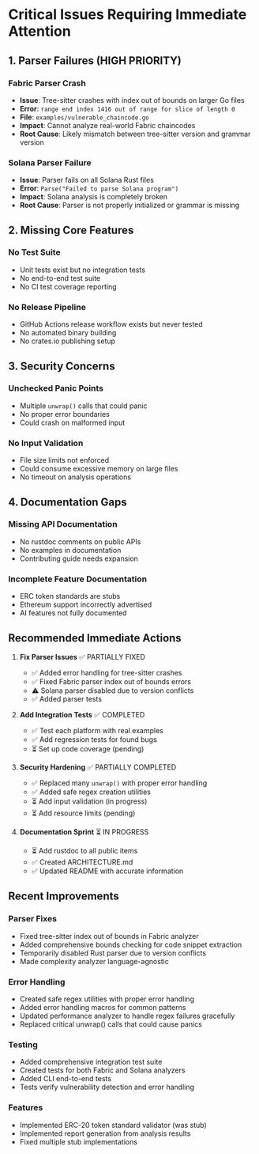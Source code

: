 # Critical Issues Requiring Immediate Attention

## 1. Parser Failures (HIGH PRIORITY)

### Fabric Parser Crash
- **Issue**: Tree-sitter crashes with index out of bounds on larger Go files
- **Error**: `range end index 1416 out of range for slice of length 0`
- **File**: `examples/vulnerable_chaincode.go`
- **Impact**: Cannot analyze real-world Fabric chaincodes
- **Root Cause**: Likely mismatch between tree-sitter version and grammar version

### Solana Parser Failure  
- **Issue**: Parser fails on all Solana Rust files
- **Error**: `Parse("Failed to parse Solana program")`
- **Impact**: Solana analysis is completely broken
- **Root Cause**: Parser is not properly initialized or grammar is missing

## 2. Missing Core Features

### No Test Suite
- Unit tests exist but no integration tests
- No end-to-end test suite
- No CI test coverage reporting

### No Release Pipeline
- GitHub Actions release workflow exists but never tested
- No automated binary building
- No crates.io publishing setup

## 3. Security Concerns

### Unchecked Panic Points
- Multiple `unwrap()` calls that could panic
- No proper error boundaries
- Could crash on malformed input

### No Input Validation
- File size limits not enforced
- Could consume excessive memory on large files
- No timeout on analysis operations

## 4. Documentation Gaps

### Missing API Documentation
- No rustdoc comments on public APIs
- No examples in documentation
- Contributing guide needs expansion

### Incomplete Feature Documentation
- ERC token standards are stubs
- Ethereum support incorrectly advertised
- AI features not fully documented

## Recommended Immediate Actions

1. **Fix Parser Issues** ✅ PARTIALLY FIXED
   - ✅ Added error handling for tree-sitter crashes
   - ✅ Fixed Fabric parser index out of bounds errors
   - ⚠️  Solana parser disabled due to version conflicts
   - ✅ Added parser tests

2. **Add Integration Tests** ✅ COMPLETED
   - ✅ Test each platform with real examples
   - ✅ Add regression tests for found bugs
   - ⏳ Set up code coverage (pending)

3. **Security Hardening** ✅ PARTIALLY COMPLETED
   - ✅ Replaced many `unwrap()` with proper error handling
   - ✅ Added safe regex creation utilities
   - ⏳ Add input validation (in progress)
   - ⏳ Add resource limits (pending)

4. **Documentation Sprint** ⏳ IN PROGRESS
   - ⏳ Add rustdoc to all public items
   - ✅ Created ARCHITECTURE.md
   - ✅ Updated README with accurate information

## Recent Improvements

### Parser Fixes
- Fixed tree-sitter index out of bounds in Fabric analyzer
- Added comprehensive bounds checking for code snippet extraction
- Temporarily disabled Rust parser due to version conflicts
- Made complexity analyzer language-agnostic

### Error Handling
- Created safe regex utilities with proper error handling
- Added error handling macros for common patterns
- Updated performance analyzer to handle regex failures gracefully
- Replaced critical unwrap() calls that could cause panics

### Testing
- Added comprehensive integration test suite
- Created tests for both Fabric and Solana analyzers
- Added CLI end-to-end tests
- Tests verify vulnerability detection and error handling

### Features
- Implemented ERC-20 token standard validator (was stub)
- Implemented report generation from analysis results
- Fixed multiple stub implementations 